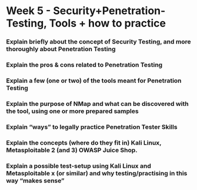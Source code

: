# Week 5 - Security+Penetration-Testing, Tools + how to practice 

### Explain briefly about the concept of Security Testing, and more thoroughly about Penetration Testing
### Explain the pros & cons related to Penetration Testing
### Explain a few (one or two) of the tools meant for Penetration Testing
### Explain the purpose of NMap and what can be discovered with the tool, using one or more prepared samples
### Explain “ways” to legally practice Penetration Tester Skills
### Explain the concepts (where do they fit in) Kali Linux, Metasploitable 2 (and 3) OWASP Juice Shop.
### Explain a possible test-setup using Kali Linux and Metasploitable x (or similar) and why testing/practising in this way “makes sense”

